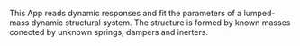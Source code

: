 This App reads dynamic responses and fit the parameters of a lumped-mass dynamic structural system. The structure is formed by known masses conected by unknown springs, dampers and inerters.